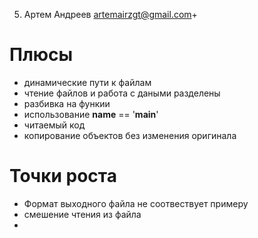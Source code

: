 5. Артем Андреев
artemairzgt@gmail.com+

# Плюсы
* динамические пути к файлам
* чтение файлов и работа с даными разделены
* разбивка на функии
* использование __name__ == '__main__'
* читаемый код
* копирование объектов без изменения оригинала


# Точки роста
* Формат выходного файла не соотвествует примеру
* смешение чтения из файла
* 